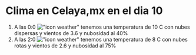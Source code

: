 # Clima en Celaya,mx en el dia 10

1. A las 0:0 !["icon weather"](http://openweathermap.org/img/w/03n.png) tenemos una temperatura de 10 C con nubes dispersas y  vientos de 3.6 y nubosidad al 40%
1. A las 2:0 !["icon weather"](http://openweathermap.org/img/w/04n.png) tenemos una temperatura de 8 C con nubes rotas y  vientos de 2.6 y nubosidad al 75%
